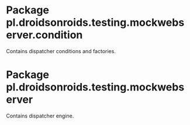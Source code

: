# Package pl.droidsonroids.testing.mockwebserver.condition

Contains dispatcher conditions and factories.

# Package pl.droidsonroids.testing.mockwebserver

Contains dispatcher engine.
